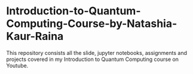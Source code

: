 # Introduction-to-Quantum-Computing-Course-by-Natashia-Kaur-Raina
This repository consists all the slide, jupyter notebooks, assignments and projects covered in my Introduction to Quantum Computing course on Youtube.
